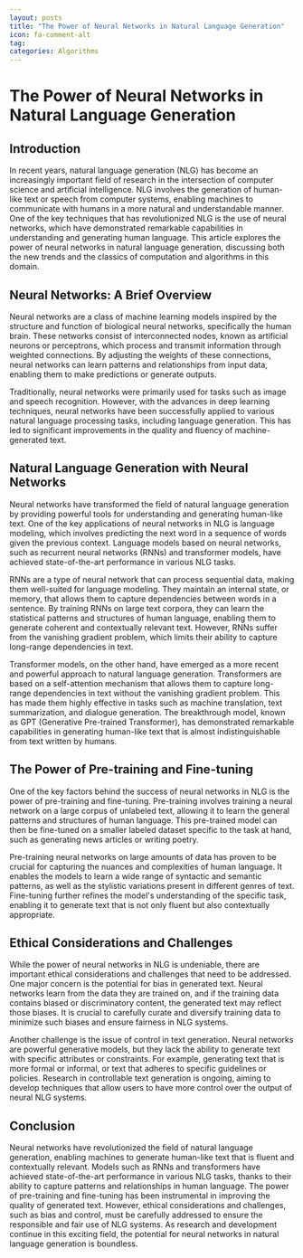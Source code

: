 ```yaml
---
layout: posts
title: "The Power of Neural Networks in Natural Language Generation"
icon: fa-comment-alt
tag:      
categories: Algorithms
---
```



# The Power of Neural Networks in Natural Language Generation

## Introduction

In recent years, natural language generation (NLG) has become an increasingly important field of research in the intersection of computer science and artificial intelligence. NLG involves the generation of human-like text or speech from computer systems, enabling machines to communicate with humans in a more natural and understandable manner. One of the key techniques that has revolutionized NLG is the use of neural networks, which have demonstrated remarkable capabilities in understanding and generating human language. This article explores the power of neural networks in natural language generation, discussing both the new trends and the classics of computation and algorithms in this domain.

## Neural Networks: A Brief Overview

Neural networks are a class of machine learning models inspired by the structure and function of biological neural networks, specifically the human brain. These networks consist of interconnected nodes, known as artificial neurons or perceptrons, which process and transmit information through weighted connections. By adjusting the weights of these connections, neural networks can learn patterns and relationships from input data, enabling them to make predictions or generate outputs.

Traditionally, neural networks were primarily used for tasks such as image and speech recognition. However, with the advances in deep learning techniques, neural networks have been successfully applied to various natural language processing tasks, including language generation. This has led to significant improvements in the quality and fluency of machine-generated text.

## Natural Language Generation with Neural Networks

Neural networks have transformed the field of natural language generation by providing powerful tools for understanding and generating human-like text. One of the key applications of neural networks in NLG is language modeling, which involves predicting the next word in a sequence of words given the previous context. Language models based on neural networks, such as recurrent neural networks (RNNs) and transformer models, have achieved state-of-the-art performance in various NLG tasks.

RNNs are a type of neural network that can process sequential data, making them well-suited for language modeling. They maintain an internal state, or memory, that allows them to capture dependencies between words in a sentence. By training RNNs on large text corpora, they can learn the statistical patterns and structures of human language, enabling them to generate coherent and contextually relevant text. However, RNNs suffer from the vanishing gradient problem, which limits their ability to capture long-range dependencies in text.

Transformer models, on the other hand, have emerged as a more recent and powerful approach to natural language generation. Transformers are based on a self-attention mechanism that allows them to capture long-range dependencies in text without the vanishing gradient problem. This has made them highly effective in tasks such as machine translation, text summarization, and dialogue generation. The breakthrough model, known as GPT (Generative Pre-trained Transformer), has demonstrated remarkable capabilities in generating human-like text that is almost indistinguishable from text written by humans.

## The Power of Pre-training and Fine-tuning

One of the key factors behind the success of neural networks in NLG is the power of pre-training and fine-tuning. Pre-training involves training a neural network on a large corpus of unlabeled text, allowing it to learn the general patterns and structures of human language. This pre-trained model can then be fine-tuned on a smaller labeled dataset specific to the task at hand, such as generating news articles or writing poetry.

Pre-training neural networks on large amounts of data has proven to be crucial for capturing the nuances and complexities of human language. It enables the models to learn a wide range of syntactic and semantic patterns, as well as the stylistic variations present in different genres of text. Fine-tuning further refines the model's understanding of the specific task, enabling it to generate text that is not only fluent but also contextually appropriate.

## Ethical Considerations and Challenges

While the power of neural networks in NLG is undeniable, there are important ethical considerations and challenges that need to be addressed. One major concern is the potential for bias in generated text. Neural networks learn from the data they are trained on, and if the training data contains biased or discriminatory content, the generated text may reflect those biases. It is crucial to carefully curate and diversify training data to minimize such biases and ensure fairness in NLG systems.

Another challenge is the issue of control in text generation. Neural networks are powerful generative models, but they lack the ability to generate text with specific attributes or constraints. For example, generating text that is more formal or informal, or text that adheres to specific guidelines or policies. Research in controllable text generation is ongoing, aiming to develop techniques that allow users to have more control over the output of neural NLG systems.

## Conclusion

Neural networks have revolutionized the field of natural language generation, enabling machines to generate human-like text that is fluent and contextually relevant. Models such as RNNs and transformers have achieved state-of-the-art performance in various NLG tasks, thanks to their ability to capture patterns and relationships in human language. The power of pre-training and fine-tuning has been instrumental in improving the quality of generated text. However, ethical considerations and challenges, such as bias and control, must be carefully addressed to ensure the responsible and fair use of NLG systems. As research and development continue in this exciting field, the potential for neural networks in natural language generation is boundless.